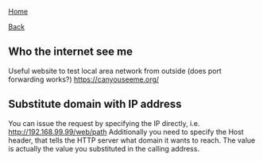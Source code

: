 [Home](/)

[Back](index.md)

## Who the internet see me
Useful website to test local area network from outside (does port forwarding works?)
https://canyouseeme.org/

## Substitute domain with IP address
You can issue the request by specifying the IP directly, i.e. http://192.168.99.99/web/path
Additionally you need to specify the Host header, that tells the HTTP server what domain it wants to reach. The value is actually the value you substituted in the calling address.
